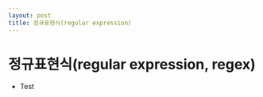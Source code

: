 ```yaml
---
layout: post
title: 정규표현식(regular expression)
---
```


# 정규표현식(regular expression, regex)
+ Test

